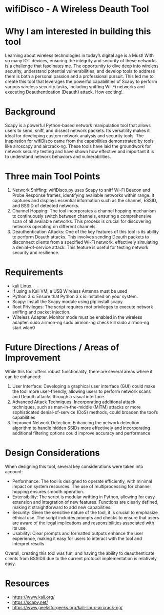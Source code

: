 
# wifiDisco - A Wireless Deauth Tool

# Why I am interested in building this tool
Learning about wireless technologies in today’s digital age is a Must! With so many IOT devices, ensuring the integrity and security of these networks is a challenge that fascinates me. The opportunity to dive deep into wireless security, understand potential vulnerabilities, and develop tools to address them is both a personal passion and a professional pursuit. This led me to create this tool that leverages the powerful capabilities of Scapy to perform various wireless security tasks, including sniffing Wi-Fi networks and executing Deauthentication (Deauth) attack. How exciting!.

# Background
Scapy is a powerful Python-based network manipulation tool that allows users to send, sniff, and dissect network packets. Its versatility makes it ideal for developing custom network analysis and security tools. The inspiration for wifiDisco came from the capabilities demonstrated by tools like airoscapy and aircrack-ng. These tools have laid the groundwork for network security testing and have shown how effective and important it is to understand network behaviors and vulnerabilities.


# Three main Tool Points
1. Network Sniffing: wifiDisco.py uses Scapy to sniff Wi-Fi Beacon and Probe Response frames, identifying available networks within range. It captures and displays essential information such as the channel, ESSID, and BSSID of detected networks.
2. Channel Hopping: The tool incorporates a channel hopping mechanism to continuously switch between channels, ensuring a comprehensive scan of all available networks. This process is crucial for discovering networks operating on different channels.
3. Deauthentication Attacks: One of the key features of this tool is its ability to perform Deauth attacks. This involves sending Deauth packets to disconnect clients from a specified Wi-Fi network, effectively simulating a denial-of-service attack. This feature is useful for testing network security and resilience.

# Requirements
- kali Linux.
- If using a Kali VM, a USB Wireless Antenna must be used
- Python 3.x: Ensure that Python 3.x is installed on your system.
- Scapy: Install the Scapy module using pip install scapy.
- Root Privileges: The script requires root privileges to execute network sniffing and packet injection.
- Wireless Adapter. Monitor mode must be enabled in the wireless adapter.
    sudo airmon-ng
    sudo airmon-ng check kill
    sudo airmon-ng start wlan0

# Future Directions / Areas of Improvement
While this tool offers robust functionality, there are several areas where it can be enhanced:
1.	User Interface:	Developing a graphical user interface (GUI) could make the tool more user-friendly, allowing users to perform network scans and Deauth attacks through a visual interface.
2.	Advanced Attack Techniques:	Incorporating additional attack techniques, such as man-in-the-middle (MITM) attacks or more sophisticated denial-of-service (DoS) methods, could broaden the tool’s capabilities.
3.	Improved Network Detection:	Enhancing the network detection algorithm to handle hidden SSIDs more effectively and incorporating additional filtering options could improve accuracy and performance

# Design Considerations
When designing this tool, several key considerations were taken into account:
- Performance: The tool is designed to operate efficiently, with minimal impact on system resources. The use of multiprocessing for channel hopping ensures smooth operation.
- Extensibility: 	The script is modular writting in Python, allowing for easy extension and integration of new features. Functions are clearly defined, making it straightforward to add new capabilities.
- Security: Given the sensitive nature of the tool, it is crucial to emphasize ethical use. The script includes prompts and checks to ensure that users are aware of the legal implications and responsibilities associated with its use.
- Usability: Clear prompts and formatted outputs enhance the user experience, making it easy for users to interact with the tool and interpret results

Overall, creating this tool was fun, and having the ability to deauthenticate clients from BSSIDS due to the current protocol implementation is relatively easy.

# Resources	
- https://www.kali.org/
- https://scapy.net/
- https://www.geeksforgeeks.org/kali-linux-aircrack-ng/
